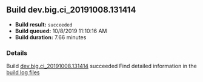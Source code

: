 ## Build dev.big.ci_20191008.131414
- **Build result:** `succeeded`
- **Build queued:** 10/8/2019 11:10:16 AM
- **Build duration:** 7.66 minutes
### Details
Build [dev.big.ci_20191008.131414](https://winappstudio.visualstudio.com/web/build.aspx?pcguid=a4ef43be-68ce-4195-a619-079b4d9834c2&builduri=vstfs%3a%2f%2f%2fBuild%2fBuild%2f31414) succeeded
Find detailed information in the [build log files]()
